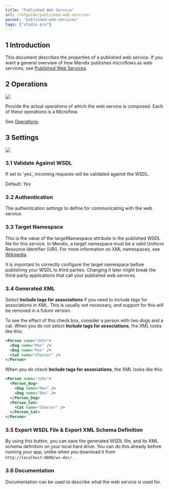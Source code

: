 ```yaml
---
title: "Published Web Service"
url: /refguide/published-web-service/
parent: "published-web-services"
tags: ["studio pro"]
---
```


## 1 Introduction

This document describes the properties of a published web service. If you want a general overview of how Mendix publishes microflows as web services, see [Published Web Services](published-web-services).

## 2 Operations

![](/attachments/refguide/modeling/integration/published-web-services/published-web-service/16843888.png)

Provide the actual operations of which the web service is composed. Each of these operations is a Microflow.

See [Operations](operations).

## 3 Settings

![](/attachments/refguide/modeling/integration/published-web-services/published-web-service/16843887.png)

### 3.1 Validate Against WSDL

If set to 'yes', incoming requests will be validated against the WSDL.

Default: *Yes*

### 3.2 Authentication

The authentication settings to define for communicating with the web service.

### 3.3 Target Namespace

This is the value of the targetNamespace attribute in the published WSDL file for this service. In Mendix, a target namespace must be a valid Uniform Resource Identifier (URI). For more information on XML namespaces, see [Wikipedia](http://en.wikipedia.org/wiki/XML_namespace).

It is important to correctly configure the target namespace before publishing your WSDL to third parties. Changing it later might break the third-party applications that call your published web services.

### 3.4 Generated XML

Select **Include tags for associations** if you need to include tags for associations in XML. This is usually not necessary, and support for this will be removed in a future version.

To see the effect of this check box, consider a person with two dogs and a cat. When you do not select **Include tags for associations**, the XML looks like this:

```xml
<Person name="John">
  <Dog name="Max" />
  <Dog name="Rex" />
  <Cat name="Chester" />
</Person>
```

When you do check **Include tags for associations**, the XML looks like this:

```xml
<Person name="John">
  <Person_Dog>
    <Dog name="Max" />
    <Dog name="Rex" />
  </Person_Dog>
  <Person_Cat>
    <Cat name="Chester" />
  </Person_Cat> 
</Person>
```

### 3.5 Export WSDL File & Export XML Schema Definition

By using this button, you can save the generated WSDL file, and its XML schema definition on your local hard drive. You can do this already before running your app, unlike when you download it from `http://localhost:8080/ws-doc/` .

### 3.6 Documentation

Documentation can be used to describe what the web service is used for.
